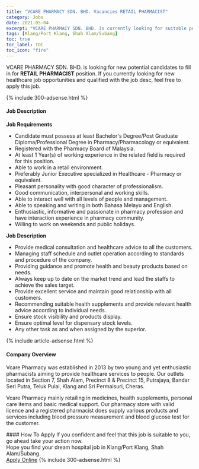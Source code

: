 ```yaml
---
title: "VCARE PHARMACY SDN. BHD. Vacancies RETAIL PHARMACIST" 
category: Jobs 
date: 2021-05-04 
excerpt: "VCARE PHARMACY SDN. BHD. is currently looking for suitable person to fill in the RETAIL PHARMACIST which positioned at Klang/Port Klang, Shah Alam/Subang" 
tags: [Klang/Port Klang, Shah Alam/Subang] 
toc: true 
toc_label: TOC 
toc_icon: "fire" 
--- 
```


<p>VCARE PHARMACY SDN. BHD. is looking for new potential candidates to fill in for <b>RETAIL PHARMACIST</b> position. If you currently looking for new healthcare job opportunities and qualified with the job desc, feel free to apply this job.
</p>{% include 300-adsense.html %} 
<div><div><h4>Job Description</h4></div><div><div><span><div><p><strong>Job Requirements</strong></p><ul><li>Candidate must possess at least Bachelor's Degree/Post Graduate Diploma/Professional Degree in Pharmacy/Pharmacology or equivalent.</li><li>Registered with the Pharmacy Board of Malaysia.</li><li>At least 1&#160;Year(s) of working experience in the related field is required for this position.</li><li>Able to work in a retail environment.</li><li>Preferably Junior Executive specialized in Healthcare - Pharmacy or equivalent.</li><li>Pleasant personality with good character of professionalism.</li><li>Good communication, interpersonal and working skills.</li><li>Able to interact well with all levels of people and management.</li><li>Able to speaking and writing in both Bahasa Melayu and English.</li><li>Enthusiastic, informative and passionate in pharmacy profession and have interaction experience in pharmacy community.</li><li>Willing to work on weekends and public holidays.</li></ul><p><strong>Job Description</strong></p><ul><li>Provide medical consultation and healthcare advice to all the customers.</li><li>Managing staff schedule and outlet operation according to standards and procedure of the company.</li><li>Providing guidance and promote health and beauty products based on needs.</li><li>Always keep up to date on the market trend and lead the staffs to achieve the sales target.</li><li>Provide excellent service and maintain good relationship with all customers.</li><li>Recommending suitable health supplements and provide relevant health advice according to individual needs.</li><li>Ensure stock visibility and products display.</li><li>Ensure optimal level for dispensary stock levels.</li><li>Any other task as and when assigned by the superior.</li></ul></div></span></div></div></div> 
{% include article-adsense.html %} 
<div><div><h4>Company Overview</h4></div><div><div><span><div><p>Vcare Pharmacy was established in 2013 by two young and yet enthusiastic pharmacists aiming to provide healthcare services to people. Our outlets located in Section 7, Shah Alam, Precinct 8 &amp; Precinct 15, Putrajaya, Bandar Seri Putra, Teluk Pulai, Klang and Sri Permaisuri, Cheras.&#160;</p><p>Vcare Pharmacy mainly retailing in medicines, health supplements, personal care items and basic medical support. Our pharmacy store with valid licence and a registered pharmacist does supply various products and services including blood pressure measurement and blood glucose test for the customer.</p></div></span></div></div></div> 
#### How To Apply 
If you confident and feel that this job is suitable to you, go ahead take your action now. <br/> 
Hope you find your dream hospital job in Klang/Port Klang, Shah Alam/Subang. <br/> 
<a href="https://www.jobstreet.com.my/en/job/retail-pharmacist-4555792?jobId=jobstreet-my-job-4555792" class="btn btn--warning" target="_blank" rel="nofollow noopenner">Apply Online</a> 
{% include 300-adsense.html %} 